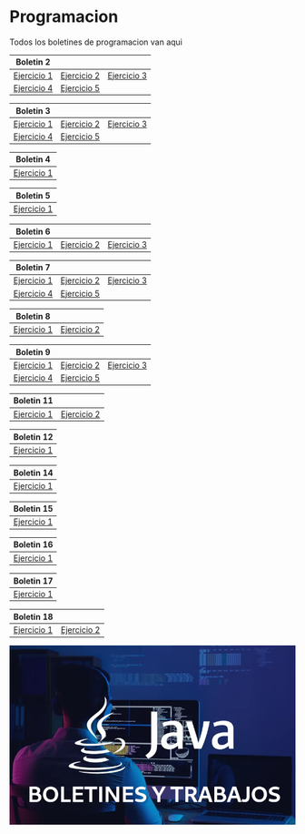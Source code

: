 # Programacion

Todos los boletines de programacion van aqui
<br>


| Boletin 2  | | |
| ------------- | ------------- | ------------- |
| [Ejercicio 1](Boletin02/boletin02_01/src/boletin2_1/)  | [Ejercicio 2](Boletin02/boletin02_02/src/boletin2_2/)  | [Ejercicio 3](Boletin02/boletin02_03/src/boletin2_3/) |
| [Ejercicio 4](Boletin02/boletin02_04/src/boletin2_4/)  | [Ejercicio 5](Boletin02/Boletin02_05/src/boletin2_5/)  |  |

| Boletin 3 |  |  |
|---|---|---|
| [ Ejercicio 1 ]( Boletin03/Boletin03_01/src/boletin3_1/ ) | [ Ejercicio 2 ]( Boletin03/Boletin03_02/src/boletin3_2/ ) | [ Ejercicio 3 ]( Boletin03/Boletin03_03/src/boletin3_3/ ) |
| [ Ejercicio 4 ]( Boletin03/Boletin03_04/src/boletin3_4/ ) | [ Ejercicio 5 ]( Boletin03/Boletin03_05/src/boletin3_5/ ) |  |


| Boletin 4 |
|---|
| [ Ejercicio 1 ]( Boletin04/Boletin04_01/src/boletin04_01/ ) |

| Boletin 5 |
|---|
| [ Ejercicio 1 ]( Boletin05/Boletin05_01/src/boletin05_01/ )  |

| Boletin 6 |  |  |
|---|---|---|
| [ Ejercicio 1 ]( Boletin06/Boletin06_01/src/boletin06_01/ ) | [ Ejercicio 2 ]( Boletin06/Boletin06_02/src/boletin06_02/ ) | [ Ejercicio 3 ]( Boletin06/Boletin06_03/src/boletin06_03/ ) |

| Boletin 7 |  |  |
|---|---|---|
| [ Ejercicio 1 ]( Boletin07/Boletin07_01/src/boletin07_01/ ) | [ Ejercicio 2 ]( Boletin07/Boletin07_02/src/boletin07_02/ ) | [ Ejercicio 3 ]( Boletin07/Boletin07_03/src/boletin07_03/ ) |
| [ Ejercicio 4 ]( Boletin07/Boletin07_04/src/boletin07_04/ ) | [ Ejercicio 5 ]( Boletin07/Boletin07_05/src/boletin07_05/ ) |  |

| Boletin 8 |  |
|---|---|
| [ Ejercicio 1 ]( Boletin08/Boletin08_01/src/boletin08_01/ ) | [ Ejercicio 2 ]( Boletin08/Boletin08_02/src/boletin08_02/ ) |

| Boletin 9 |  |  |
|---|---|---|
| [  Ejercicio 1  ]( Boletin09/Boletin09_01/src/boletin09_01/ ) | [  Ejercicio 2  ]( Boletin09/Boletin09_02/src/boletin09_02/ )  | [  Ejercicio 3  ]( Boletin09/Boletin09_03/src/boletin09_03/ ) |
| [  Ejercicio 4  ]( Boletin09/Boletin09_04/src/boletin09_04/ ) | [  Ejercicio 5  ]( Boletin09/Boletin09_05/src/boletin09_05/ ) |  |

| Boletin 11 |  |
|---|---|
| [  Ejercicio 1  ]( Boletin11/Boletin11_01/src/boletin11_01/ ) | [  Ejercicio 2  ]( Boletin11/Boletin11_02/src/boletin11_02/ )  |


| Boletin 12 |
|---|
| [  Ejercicio 1  ]( Boletin12/Boletin12_01/src/boletin12_01/ ) |


| Boletin 14 |
|---|
| [  Ejercicio 1  ]( Boletin14/Boletin14/src ) |

| Boletin 15 |
|---|
| [  Ejercicio 1  ]( Boletin15/src/herdanzas ) |

| Boletin 16 |
|---|
| [  Ejercicio 1  ]( Boletin16/Boletin16/src/boletin16 ) |

| Boletin 17 |
|---|
| [  Ejercicio 1  ]( Boletin17/src/boletin17 ) |

| Boletin 18 |  |
|---|---|
| [  Ejercicio 1  ]( Boletin18/Boletin18_01/src/boletin18_01/ ) | [  Ejercicio 2  ]( Boletin18/Boletin18_02/src/boletin18_02/ )  |

![](https://raw.githubusercontent.com/mpineirotroncoso/programacion/main/Img/Imagen.png)
